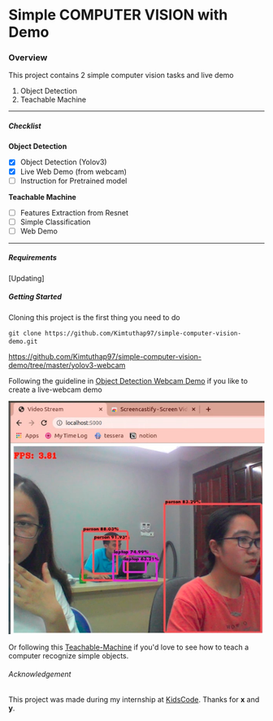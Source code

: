 # Simple COMPUTER VISION with Demo

### Overview

This project contains 2 simple computer vision tasks and live demo

1. Object Detection
1. Teachable Machine

---

##### Checklist

**Object Detection**

- [x] Object Detection (Yolov3)
- [x] Live Web Demo (from webcam)
- [ ] Instruction for Pretrained model

**Teachable Machine**
- [ ] Features Extraction from Resnet 
- [ ] Simple Classification
- [ ] Web Demo

---

##### Requirements

[Updating]

##### Getting Started

Cloning this project is the first thing you need to do
```
git clone https://github.com/Kimtuthap97/simple-computer-vision-demo.git
```
https://github.com/Kimtuthap97/simple-computer-vision-demo/tree/master/yolov3-webcam

Following the guideline in [Object Detection Webcam Demo](https://github.com/Kimtuthap97/simple-computer-vision-demo/tree/master/yolov3-webcam) if you like to create a live-webcam demo

![Yolov3 Object Detection Demo with Webcam](./object-detection-demo.png)

Or following this [Teachable-Machine](https://github.com/Kimtuthap97/simple-computer-vision-demo/tree/master/teachable-machine) if you'd love to see how to teach a computer recognize simple objects.

###### Acknowledgement

This project was made during my internship at [KidsCode](https://www.kidscode.edu.vn). Thanks for **x** and **y**.